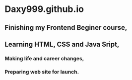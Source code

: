 # Daxy999.github.io
## Finishing my Frontend Beginer course, 
## Learning HTML, CSS and Java Sript,
### Making life and career changes,
### Preparing web site for launch.
